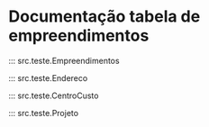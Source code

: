 # Documentação tabela de empreendimentos

::: src.teste.Empreendimentos

::: src.teste.Endereco

::: src.teste.CentroCusto

::: src.teste.Projeto
